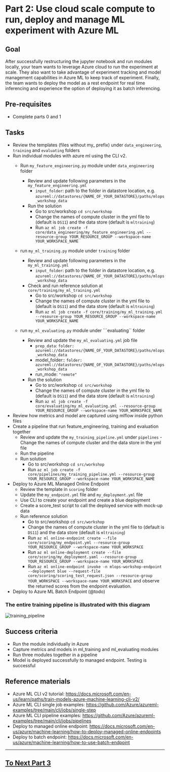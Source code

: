 
# Part 2: Use cloud scale compute to run, deploy and manage ML experiment with Azure ML

## Goal 
After successfully restructuring the jupyter notebook and run modules locally, your team wants to leverage Azure cloud to run the experiment at scale.
They also want to take advantage of experiment tracking and model management capabilities in Azure ML to keep track of experiment. 
Finally, the team wants to deploy the model as a rest endpoint for real time inferencing and experience the option of deploying it as batch inferencing.

## Pre-requisites
- Complete parts 0 and 1

## Tasks
- Review the templates (files without my_ prefix) under ```data_engineering```, ```training``` and   ```evaluating``` folders
- Run individual modules with azure ml using the CLI v2. 
    - Run ```my_feature_engineering.py``` module under ```data_engineering``` folder
        - Review and update following parameters in the ```my_feature_engineering.yml```
            - ```input_folder```: path to the folder in datastore location, e.g. ```azureml://datastores/{NAME_OF_YOUR_DATASTORE}/paths/mlops_workshop_data```
        - Run the solution
            - Go to src/workshop ```cd src/workshop```
            - Change the names of compute cluster in the yml file to (default is ```DS11```) and the data store (default is ```mltraining```)
            - Run ```az ml job create -f core/data_engineering/my_feature_engineering.yml --resource-group YOUR_RESOURCE_GROUP --workspace-name YOUR_WORKSPACE_NAME```

    - run ```my_ml_training.py``` module under ```training``` folder
        - Review and update following parameters in the ```my_ml_training.yml```
            - ```input_folder```: path to the folder in datastore location, e.g. ```azureml://datastores/{NAME_OF_YOUR_DATASTORE}/paths/mlops_workshop_data```
        - Check and run reference solution at ```core/training/my_ml_training.yml```
            - Go to src/workshop ```cd src/workshop```
            - Change the names of compute cluster in the yml file to (default is ```DS11```) and the data store (default is ```mltraining```)
            - Run ```az ml job create -f core/training/my_ml_training.yml --resource-group YOUR_RESOURCE_GROUP --workspace-name YOUR_WORKSPACE_NAME```
    - run ```my_ml_evaluating.py``` module under ```evaluating`` folder
        - Review and update the ```my_ml_evaluating.yml``` job file
            - ```prep_data```: ```folder: azureml://datastores/{NAME_OF_YOUR_DATASTORE}/paths/mlops_workshop_data```
            - model_folder:: ```folder: azureml://datastores/{NAME_OF_YOUR_DATASTORE}/paths/mlops_workshop_data```
            - run_mode: ```"remote"```
        - Run the solution 
            - Go to src/workshop ```cd src/workshop```
            - Change the names of compute cluster in the yml file to (default is ```DS11```) and the data store (default is ```mltraining```)
            - Run ```az ml job create -f core/evaluating/my_ml_evaluating.yml --resource-group YOUR_RESOURCE_GROUP --workspace-name YOUR_WORKSPACE_NAME```
- Review how metrics and  model are captured using mlflow inside python files
- Create a pipeline that run feature_engineering, training and evaluation together
    - Review and update the ```my_training_pipeline.yml``` under ```pipelines``` 
            - Change the names of compute cluster  and the data store in the yml file 
    - Run the pipeline  
    - Run solution 
        - Go to src/workshop ```cd src/workshop```
        - Run ```az ml job create -f core/pipelines/my_training_pipeline.yml --resource-group YOUR_RESOURCE_GROUP --workspace-name YOUR_WORKSPACE_NAME```
- Deploy to Azure ML Managed Online Endpoint
    - Review the template in ```scoring``` folder
    - Update the ```my_endpoint.yml``` file and ```my_deployment.yml``` file
    - Use CLI to create your endpoint and create a blue deployment 
    - Create a score_test script to call the deployed service with mock-up data
    - Run reference solution
        - Go to src/workshop ```cd src/workshop```
        - Change the names of compute cluster in the yml file to (default is ```DS11```) and the data store (default is ```mltraining```)
        - Run ```az ml online-endpoint create --file core/scoring/my_endpoint.yml --resource-group YOUR_RESOURCE_GROUP --workspace-name YOUR_WORKSPACE```
        - Run ```az ml online-deployment create --file core/scoring/my_deployment.yaml --resource-group YOUR_RESOURCE_GROUP --workspace-name YOUR_WORKSPACE```
        - Run ```az ml online-endpoint invoke -n mlops-workshop-endpoint --deployment blue --request-file core/scoring/scoring_test_request.json --resource-group YOUR_WORKSPACE --workspace-name YOUR_WORKSPACE``` and observe the returned scores from the endpoint evaluation.
- Deploy to Azure ML Batch Endpoint (@todo)

### The entire training pipeline is illustrated with this diagram

![training_pipeline](images/training_pipeline.png)
## Success criteria
- Run the module individually in Azure 
- Capture metrics and models in ml_training and ml_evaluating modules
- Run three modules together in a pipeline
- Model is deployed successfully to managed endpoint. Testing is successful


## Reference materials
- Azure ML CLI v2 tutorial: https://docs.microsoft.com/en-us/learn/paths/train-models-azure-machine-learning-cli-v2/
- Azure ML CLI single job examples: https://github.com/Azure/azureml-examples/tree/main/cli/jobs/single-step
- Azure ML CLI pipeline examples: https://github.com/Azure/azureml-examples/tree/main/cli/jobs/pipelines
- Deploy to managed online endpoint: https://docs.microsoft.com/en-us/azure/machine-learning/how-to-deploy-managed-online-endpoints
- Deploy to batch endpoint: https://docs.microsoft.com/en-us/azure/machine-learning/how-to-use-batch-endpoint

---

## [To Next Part 3](part_3.md)
